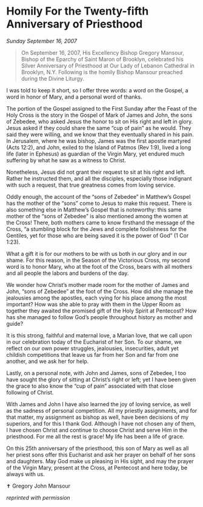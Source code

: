 # Homily For the Twenty-fifth Anniversary of Priesthood

*Sunday September 16, 2007*

> On September 16, 2007, His Excellency Bishop Gregory Mansour, Bishop of the Eparchy of Saint Maron of Brooklyn, celebrated his Silver Anniversary of Priesthood at Our Lady of Lebanon Cathedral in Brooklyn, N.Y. Following is the homily Bishop Mansour preached during the Divine Liturgy.

I was told to keep it short, so I offer three words: a word on the Gospel, a word in honor of Mary, and a personal word of thanks.

The portion of the Gospel assigned to the First Sunday after the Feast of the Holy Cross is the story in the Gospel of Mark of James and John, the sons of Zebedee, who asked Jesus the honor to sit on His right and left in glory. Jesus asked if they could share the same “cup of pain” as he would. They said they were willing, and we know that they eventually shared in his pain. In Jerusalem, where he was bishop, James was the first apostle martyred (Acts 12:2), and John, exiled to the Island of Patmos (Rev 1:9), lived a long life (later in Ephesus) as guardian of the Virgin Mary, yet endured much suffering by what he saw as a witness to Christ.

Nonetheless, Jesus did not grant their request to sit at his right and left. Rather he instructed them, and all the disciples, especially those indignant with such a request, that true greatness comes from loving service.

Oddly enough, the account of the “sons of Zebedee” in Matthew’s Gospel has the mother of the “sons” come to Jesus to make this request. There is also something else in Matthew’s Gospel that is noteworthy: this same mother of the “sons of Zebedee” is also mentioned among the women at the Cross! There, both mothers came to know firsthand the message of the Cross, “a stumbling block for the Jews and complete foolishness for the Gentiles, yet for those who are being saved it is the power of God” (1 Cor 1:23).

What a gift it is for our mothers to be with us both in our glory and in our shame. For this reason, in the Season of the Victorious Cross, my second word is to honor Mary, who at the foot of the Cross, bears with all mothers and all people the labors and burdens of the day.

We wonder how Christ’s mother made room for the mother of James and John, “sons of Zebedee” at the foot of the Cross. How did she manage the jealousies among the apostles, each vying for his place among the most important? How was she able to pray with them in the Upper Room as together they awaited the promised gift of the Holy Spirit at Pentecost? How has she managed to follow God’s people throughout history as mother and guide?

It is this strong, faithful and maternal love, a Marian love, that we call upon in our celebration today of the Eucharist of her Son. To our shame, we reflect on our own power struggles, jealousies, insecurities, adult yet childish competitions that leave us far from her Son and far from one another, and we ask her for help.

Lastly, on a personal note, with John and James, sons of Zebedee, I too have sought the glory of sitting at Christ’s right or left; yet I have been given the grace to also know the “cup of pain” associated with that close following of Christ.

With James and John I have also learned the joy of loving service, as well as the sadness of personal competition. All my priestly assignments, and for that matter, my assignment as bishop as well, have been decisions of my superiors, and for this I thank God. Although I have not chosen any of them, I have chosen Christ and continue to choose Christ and serve Him in the priesthood. For me all the rest is grace! My life has been a life of grace.

On this 25th anniversary of the priesthood, this son of Mary as well as all her priest sons offer this Eucharist and ask her prayer on behalf of her sons and daughters. May God make us pleasing in His sight, and may the prayer of the Virgin Mary, present at the Cross, at Pentecost and here today, be always with us.

&#10013; Gregory John Mansour

*reprinted with permission*
